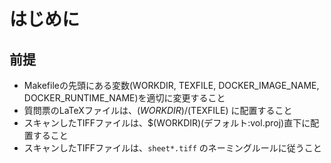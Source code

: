 
# はじめに



## 前提

* Makefileの先頭にある変数(WORKDIR, TEXFILE, DOCKER_IMAGE_NAME, DOCKER_RUNTIME_NAME)を適切に変更すること
* 質問票のLaTeXファイルは、$(WORKDIR)/$(TEXFILE) に配置すること
* スキャンしたTIFFファイルは、$(WORKDIR)(デフォルト:vol.proj)直下に配置すること
* スキャンしたTIFFファイルは、``sheet*.tiff`` のネーミングルールに従うこと
